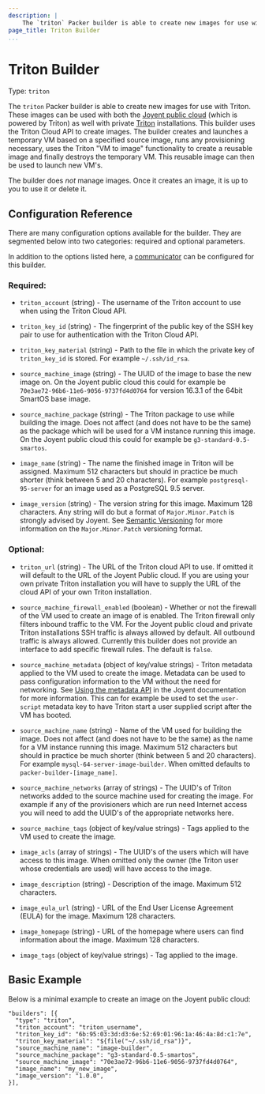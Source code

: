 ```yaml
---
description: |
    The `triton` Packer builder is able to create new images for use with Triton. These images can be used with both the Joyent public cloud (which is powered by Triton) as well with private Triton installations. This builder uses the Triton Cloud API to create images. The builder creates and launches a temporary VM based on a specified source image, runs any provisioning necessary, uses the Triton "VM to image" functionality to create a reusable image and finally destroys the temporary VM. This reusable image can then be used to launch new VM's.
page_title: Triton Builder
...
```


# Triton Builder

Type: `triton`

The `triton` Packer builder is able to create new images for use with Triton. These images can be used with both the [Joyent public cloud](https://www.joyent.com/) (which is powered by Triton) as well with private [Triton](https://github.com/joyent/triton) installations. This builder uses the Triton Cloud API to create images. The builder creates and launches a temporary VM based on a specified source image, runs any provisioning necessary, uses the Triton "VM to image" functionality to create a reusable image and finally destroys the temporary VM. This reusable image can then be used to launch new VM's.

The builder does *not* manage images. Once it creates an image, it is up to you to use it or delete it.

## Configuration Reference

There are many configuration options available for the builder. They are segmented below into two categories: required and optional parameters.

In addition to the options listed here, a [communicator](/docs/templates/communicator.html) can be configured for this builder.

### Required:

-   `triton_account` (string) - The username of the Triton account to use when using the Triton Cloud API.
-   `triton_key_id` (string) - The fingerprint of the public key of the SSH key pair to use for authentication with the Triton Cloud API.
-   `triton_key_material` (string) - Path to the file in which the private key of `triton_key_id` is stored. For example `~/.ssh/id_rsa`.
 
 -   `source_machine_image` (string) - The UUID of the image to base the new image on. On the Joyent public cloud this could for example be `70e3ae72-96b6-11e6-9056-9737fd4d0764` for version 16.3.1 of the 64bit SmartOS base image.
-   `source_machine_package` (string) - The Triton package to use while building the image. Does not affect (and does not have to be the same) as the package which will be used for a VM instance running this image. On the Joyent public cloud this could for example be `g3-standard-0.5-smartos`.

-   `image_name` (string) - The name the finished image in Triton will be assigned. Maximum 512 characters but should in practice be much shorter (think between 5 and 20 characters). For example `postgresql-95-server` for an image used as a PostgreSQL 9.5 server.
-   `image_version` (string) - The version string for this image. Maximum 128 characters. Any string will do but a format of `Major.Minor.Patch` is strongly advised by Joyent. See [Semantic Versioning](http://semver.org/) for more information on the `Major.Minor.Patch` versioning format.

### Optional:

-   `triton_url` (string) - The URL of the Triton cloud API to use. If omitted it will default to the URL of the Joyent Public cloud. If you are using your own private Triton installation you will have to supply the URL of the cloud API of your own Triton installation.

-   `source_machine_firewall_enabled` (boolean) - Whether or not the firewall of the VM used to create an image of is enabled. The Triton firewall only filters inbound traffic to the VM. For the Joyent public cloud and private Triton installations SSH traffic is always allowed by default. All outbound traffic is always allowed. Currently this builder does not provide an interface to add specific firewall rules. The default is `false`.
-   `source_machine_metadata` (object of key/value strings) - Triton metadata applied to the VM used to create the image. Metadata can be used to pass configuration information to the VM without the need for networking. See [Using the metadata API](https://docs.joyent.com/private-cloud/instances/using-mdata) in the Joyent documentation for more information. This can for example be used to set the `user-script` metadata key to have Triton start a user supplied script after the VM has booted.
-   `source_machine_name` (string) - Name of the VM used for building the image. Does not affect (and does not have to be the same) as the name for a VM instance running this image. Maximum 512 characters but should in practice be much shorter (think between 5 and 20 characters). For example `mysql-64-server-image-builder`. When omitted defaults to `packer-builder-[image_name]`.
-   `source_machine_networks` (array of strings) - The UUID's of Triton networks added to the source machine used for creating the image. For example if any of the provisioners which are run need Internet access you will need to add the UUID's of the appropriate networks here. 
-   `source_machine_tags` (object of key/value strings) - Tags applied to the VM used to create the image.

-   `image_acls` (array of strings) - The UUID's of the users which will have access to this image. When omitted only the owner (the Triton user whose credentials are used) will have access to the image.
-   `image_description` (string) - Description of the image. Maximum 512 characters.
-   `image_eula_url` (string) - URL of the End User License Agreement (EULA) for the image. Maximum 128 characters.
-   `image_homepage` (string) - URL of the homepage where users can find information about the image. Maximum 128 characters.
-   `image_tags` (object of key/value strings) - Tag applied to the image.

## Basic Example

Below is a minimal example to create an image on the Joyent public cloud:

``` {.javascript}
"builders": [{
  "type": "triton",
  "triton_account": "triton_username",
  "triton_key_id": "6b:95:03:3d:d3:6e:52:69:01:96:1a:46:4a:8d:c1:7e",
  "triton_key_material": "${file("~/.ssh/id_rsa")}",
  "source_machine_name": "image-builder",
  "source_machine_package": "g3-standard-0.5-smartos",
  "source_machine_image": "70e3ae72-96b6-11e6-9056-9737fd4d0764",
  "image_name": "my_new_image",
  "image_version": "1.0.0",
}],
```
